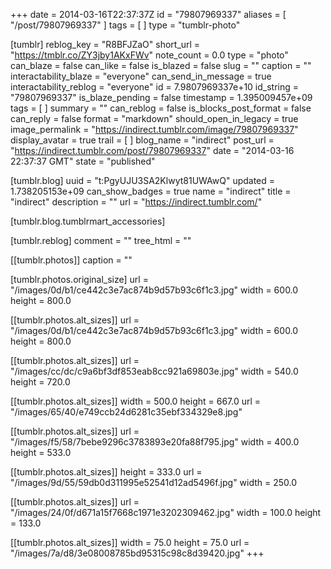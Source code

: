 +++
date = 2014-03-16T22:37:37Z
id = "79807969337"
aliases = [ "/post/79807969337" ]
tags = [ ]
type = "tumblr-photo"

[tumblr]
reblog_key = "R8BFJZaO"
short_url = "https://tmblr.co/ZY3jby1AKxFWv"
note_count = 0.0
type = "photo"
can_blaze = false
can_like = false
is_blazed = false
slug = ""
caption = ""
interactability_blaze = "everyone"
can_send_in_message = true
interactability_reblog = "everyone"
id = 7.9807969337e+10
id_string = "79807969337"
is_blaze_pending = false
timestamp = 1.395009457e+09
tags = [ ]
summary = ""
can_reblog = false
is_blocks_post_format = false
can_reply = false
format = "markdown"
should_open_in_legacy = true
image_permalink = "https://indirect.tumblr.com/image/79807969337"
display_avatar = true
trail = [ ]
blog_name = "indirect"
post_url = "https://indirect.tumblr.com/post/79807969337"
date = "2014-03-16 22:37:37 GMT"
state = "published"

[tumblr.blog]
uuid = "t:PgyUJU3SA2Klwyt81UWAwQ"
updated = 1.738205153e+09
can_show_badges = true
name = "indirect"
title = "indirect"
description = ""
url = "https://indirect.tumblr.com/"

[tumblr.blog.tumblrmart_accessories]

[tumblr.reblog]
comment = ""
tree_html = ""

[[tumblr.photos]]
caption = ""

[tumblr.photos.original_size]
url = "/images/0d/b1/ce442c3e7ac874b9d57b93c6f1c3.jpg"
width = 600.0
height = 800.0

[[tumblr.photos.alt_sizes]]
url = "/images/0d/b1/ce442c3e7ac874b9d57b93c6f1c3.jpg"
width = 600.0
height = 800.0

[[tumblr.photos.alt_sizes]]
url = "/images/cc/dc/c9a6bf3df853eab8cc921a69803e.jpg"
width = 540.0
height = 720.0

[[tumblr.photos.alt_sizes]]
width = 500.0
height = 667.0
url = "/images/65/40/e749ccb24d6281c35ebf334329e8.jpg"

[[tumblr.photos.alt_sizes]]
url = "/images/f5/58/7bebe9296c3783893e20fa88f795.jpg"
width = 400.0
height = 533.0

[[tumblr.photos.alt_sizes]]
height = 333.0
url = "/images/9d/55/59db0d311995e52541d12ad5496f.jpg"
width = 250.0

[[tumblr.photos.alt_sizes]]
url = "/images/24/0f/d671a15f7668c1971e3202309462.jpg"
width = 100.0
height = 133.0

[[tumblr.photos.alt_sizes]]
width = 75.0
height = 75.0
url = "/images/7a/d8/3e08008785bd95315c98c8d39420.jpg"
+++
